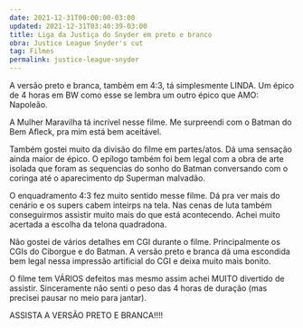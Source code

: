 ```yaml
---
date: 2021-12-31T00:00:00-03:00
updated: 2021-12-31T03:40:39-03:00
title: Liga da Justiça do Snyder em preto e branco
obra: Justice League Snyder's cut
tag: Filmes
permalink: justice-league-snyder
---
```


A versão preto e branca, também em 4:3, tá simplesmente LINDA. Um épico de 4 horas em BW como esse se lembra um outro épico que AMO: Napoleão.

A Mulher Maravilha tá incrível nesse filme. Me surpreendi com o Batman do Bem Afleck, pra mim está bem aceitável.

Também gostei muito da divisão do filme em partes/atos. Dá uma sensação ainda maior de épico. O epílogo também foi bem legal com a obra de arte isolada que foram as sequencias do sonho do Batman conversando com o coringa até o aparecimento dp Superman malvadão.

O enquadramento 4:3 fez muito sentido messe filme. Dá pra ver mais do cenário e os supers cabem inteirps na tela. Nas cenas de luta também conseguirmos assistir muito mais do que está acontecendo. Achei muito acertada a escolha da telona quadradona.

Não gostei de vários detalhes em CGI durante o filme. Principalmente os CGIs do Ciborgue e do Batman. A versão preto e branca dá uma escondida bem legal nessa impressão artificial do CGI e deixa muito mais bonito.

O filme tem VÁRIOS defeitos mas mesmo assim achei MUITO divertido de assistir. Sinceramente não senti o peso das 4 horas de duração (mas precisei pausar no meio para jantar).

ASSISTA A VERSÃO PRETO E BRANCA!!!!
